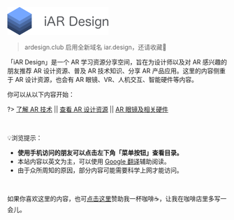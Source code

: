 ![](assets/logo_branding.png)

>ardesign.club 启用全新域名 iar.design，还请收藏🥳

「iAR Design」是一个 AR 学习资源分享空间，旨在为设计师以及对 AR 感兴趣的朋友推荐 AR 设计资源、普及 AR 技术知识、分享 AR 产品应用。这里的内容侧重于 AR 设计资源，也会有 AR 眼镜、VR、人机交互、智能硬件等内容。

你可以从以下内容开始：

?> [了解 AR 技术](/intro-ar)  ||  [查看 AR 设计资源](/resources)  || [AR 眼镜及相关硬件](/devices)

<br>

💡浏览提示：
- **使用手机访问的朋友可以点击左下角「菜单按钮」查看目录。**
- 本站内容以英文为主，可以使用 [Google 翻译](https://translate.google.com/)辅助阅读。
- 由于众所周知的原因，部分内容可能需要科学上网才能访问。

<br>

如果你喜欢这里的内容，也可[点击这里](/donate)赞助我一杯咖啡☕️，让我在咖啡店里多写一会儿。






